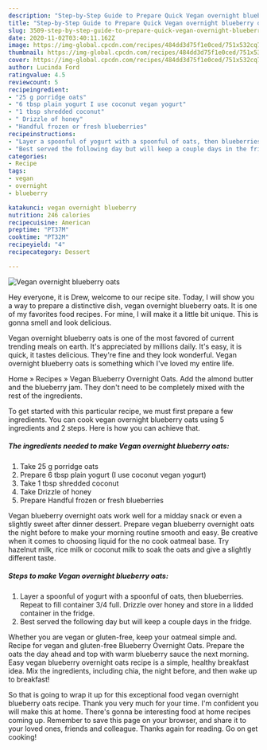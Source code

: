 ```yaml
---
description: "Step-by-Step Guide to Prepare Quick Vegan overnight blueberry oats"
title: "Step-by-Step Guide to Prepare Quick Vegan overnight blueberry oats"
slug: 3509-step-by-step-guide-to-prepare-quick-vegan-overnight-blueberry-oats
date: 2020-11-02T03:40:11.162Z
image: https://img-global.cpcdn.com/recipes/484dd3d75f1e0ced/751x532cq70/vegan-overnight-blueberry-oats-recipe-main-photo.jpg
thumbnail: https://img-global.cpcdn.com/recipes/484dd3d75f1e0ced/751x532cq70/vegan-overnight-blueberry-oats-recipe-main-photo.jpg
cover: https://img-global.cpcdn.com/recipes/484dd3d75f1e0ced/751x532cq70/vegan-overnight-blueberry-oats-recipe-main-photo.jpg
author: Lucinda Ford
ratingvalue: 4.5
reviewcount: 5
recipeingredient:
- "25 g porridge oats"
- "6 tbsp plain yogurt I use coconut vegan yogurt"
- "1 tbsp shredded coconut"
- " Drizzle of honey"
- "Handful frozen or fresh blueberries"
recipeinstructions:
- "Layer a spoonful of yogurt with a spoonful of oats, then blueberries. Repeat to fill container 3/4 full. Drizzle over honey and store in a lidded container in the fridge."
- "Best served the following day but will keep a couple days in the fridge."
categories:
- Recipe
tags:
- vegan
- overnight
- blueberry

katakunci: vegan overnight blueberry 
nutrition: 246 calories
recipecuisine: American
preptime: "PT37M"
cooktime: "PT32M"
recipeyield: "4"
recipecategory: Dessert

---
```



![Vegan overnight blueberry oats](https://img-global.cpcdn.com/recipes/484dd3d75f1e0ced/751x532cq70/vegan-overnight-blueberry-oats-recipe-main-photo.jpg)

Hey everyone, it is Drew, welcome to our recipe site. Today, I will show you a way to prepare a distinctive dish, vegan overnight blueberry oats. It is one of my favorites food recipes. For mine, I will make it a little bit unique. This is gonna smell and look delicious.

Vegan overnight blueberry oats is one of the most favored of current trending meals on earth. It's appreciated by millions daily. It's easy, it is quick, it tastes delicious. They're fine and they look wonderful. Vegan overnight blueberry oats is something which I've loved my entire life.

Home » Recipes » Vegan Blueberry Overnight Oats. Add the almond butter and the blueberry jam. They don&#39;t need to be completely mixed with the rest of the ingredients.


To get started with this particular recipe, we must first prepare a few ingredients. You can cook vegan overnight blueberry oats using 5 ingredients and 2 steps. Here is how you can achieve that.

<!--inarticleads1-->

##### The ingredients needed to make Vegan overnight blueberry oats:

1. Take 25 g porridge oats
1. Prepare 6 tbsp plain yogurt (I use coconut vegan yogurt)
1. Take 1 tbsp shredded coconut
1. Take  Drizzle of honey
1. Prepare Handful frozen or fresh blueberries


Vegan blueberry overnight oats work well for a midday snack or even a slightly sweet after dinner dessert. Prepare vegan blueberry overnight oats the night before to make your morning routine smooth and easy. Be creative when it comes to choosing liquid for the no cook oatmeal base. Try hazelnut milk, rice milk or coconut milk to soak the oats and give a slightly different taste. 

<!--inarticleads2-->

##### Steps to make Vegan overnight blueberry oats:

1. Layer a spoonful of yogurt with a spoonful of oats, then blueberries. Repeat to fill container 3/4 full. Drizzle over honey and store in a lidded container in the fridge.
1. Best served the following day but will keep a couple days in the fridge.


Whether you are vegan or gluten-free, keep your oatmeal simple and. Recipe for vegan and gluten-free Blueberry Overnight Oats. Prepare the oats the day ahead and top with warm blueberry sauce the next morning. Easy vegan blueberry overnight oats recipe is a simple, healthy breakfast idea. Mix the ingredients, including chia, the night before, and then wake up to breakfast! 

So that is going to wrap it up for this exceptional food vegan overnight blueberry oats recipe. Thank you very much for your time. I'm confident you will make this at home. There's gonna be interesting food at home recipes coming up. Remember to save this page on your browser, and share it to your loved ones, friends and colleague. Thanks again for reading. Go on get cooking!
